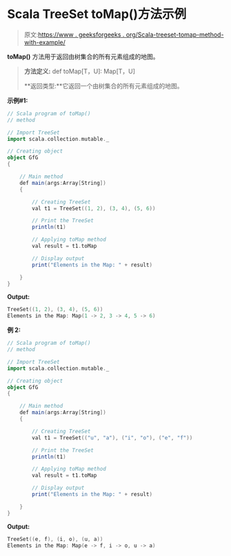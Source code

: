 # Scala TreeSet toMap()方法示例

> 原文:[https://www . geeksforgeeks . org/Scala-treeset-tomap-method-with-example/](https://www.geeksforgeeks.org/scala-treeset-tomap-method-with-example/)

**toMap()** 方法用于返回由树集合的所有元素组成的地图。

> **方法定义:** def toMap[T，U]: Map[T，U]
> 
> **返回类型:**它返回一个由树集合的所有元素组成的地图。

**示例#1:**

```scala
// Scala program of toMap() 
// method 

// Import TreeSet
import scala.collection.mutable._

// Creating object 
object GfG 
{ 

    // Main method 
    def main(args:Array[String]) 
    { 

        // Creating TreeSet
        val t1 = TreeSet((1, 2), (3, 4), (5, 6))  

        // Print the TreeSet 
        println(t1) 

        // Applying toMap method  
        val result = t1.toMap

        // Display output 
        print("Elements in the Map: " + result) 

    } 
} 
```

**Output:**

```scala
TreeSet((1, 2), (3, 4), (5, 6))
Elements in the Map: Map(1 -> 2, 3 -> 4, 5 -> 6)

```

**例 2:**

```scala
// Scala program of toMap() 
// method 

// Import TreeSet
import scala.collection.mutable._

// Creating object 
object GfG 
{ 

    // Main method 
    def main(args:Array[String]) 
    { 

        // Creating TreeSet
        val t1 = TreeSet(("u", "a"), ("i", "o"), ("e", "f"))  

        // Print the TreeSet 
        println(t1) 

        // Applying toMap method  
        val result = t1.toMap

        // Display output 
        print("Elements in the Map: " + result) 

    } 
} 
```

**Output:**

```scala
TreeSet((e, f), (i, o), (u, a))
Elements in the Map: Map(e -> f, i -> o, u -> a)

```